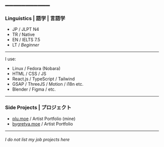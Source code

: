 # ___________
### Linguistics | 語学 | 言語学
- JP / JLPT N4
- TR / Native
- EN / IELTS 7.5
- LT / *Beginner*
---
I use:
- Linux / Fedora (Nobara)
- HTML / CSS / JS
- React.js / TypeScript / Tailwind
- GSAP / ThreeJS / Motion / i18n etc.
- Blender / Figma / etc.
---
### Side Projects | プロジェクト
-  [plu.moe](https://plu.moe/) / Artist Portfolio (mine)
-  [bygretya.moe](https://bygretya.moe/) / Artist Portfolio
--- 
###### *I do not list my job projects here*
